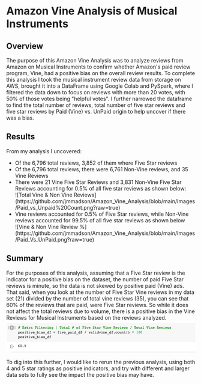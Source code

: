 # Amazon Vine Analysis of Musical Instruments

## Overview 
The purpose of this Amazon Vine Analysis was to analyze reviews from Amazon on Musical Instruments to confirm whether Amazon's paid review program, Vine, had a positive bias on the overall review results. To complete this analysis I took the musical instrument review data from storage on AWS, brought it into a DataFrame using Google Colab and PySpark, where I filtered the data down to focus on reviews with more than 20 votes, with 50% of those votes being "helpful votes". I further narrowed the dataframe to find the total number of reviews, total number of five star reviews and five star reviews by Paid (Vine) vs. UnPaid origin to help uncover if there was a bias. 

## Results
From my analysis I uncovered: 
<ul>
<li>Of the 6,796 total reviews, 3,852 of them where Five Star reviews</li>
<li>Of the 6,796 total reviews, there were 6,761 Non-Vine reviews, and 35 Vine Reviews </li>
<li>There were 21 Vine Five Star Reviews and 3,831 Non-Vine Five Star Reviews accounting for 0.5% of all five star reviews as shown below:</li>
![Total Vine & Non Vine Reviews](https://github.com/jmmadson/Amazon_Vine_Analysis/blob/main/Images/Paid_vs_Unpaid%20Count.png?raw=true)
<li>Vine reviews accounted for 0.5% of Five Star reviews, while Non-Vine reviews accounted for 99.5% of all five star reviews as shown below</li>
![Vine & Non Vine Review %](https://github.com/jmmadson/Amazon_Vine_Analysis/blob/main/Images/Paid_Vs_UnPaid.png?raw=true)
</ul>

## Summary

For the purposes of this analysis, assuming that a Five Star review is the indicator for a positive bias on the dataset, the number of paid Five Star reviews is minute, so the data is not skewed by positive paid (Vine) ads. That said, when you look at the number of Five Star Vine reviews in my data set (21) divided by the number of total vine reviews (35), you can see that 60% of the reviews that are paid, were Five Star reviews. So while it does not affect the total reviews due to volume, there is a positive bias in the Vine Reviews for Musical Instruments based on the reviews analyzed. 
![Vine Review %](https://github.com/jmmadson/Amazon_Vine_Analysis/blob/main/Images/Positive_Bias.png?raw=true)

To dig into this further, I would like to rerun the previous analysis, using both 4 and 5 star ratings as positive indicators, and try with different and larger data sets to fully see the impact the positive bias may have.

